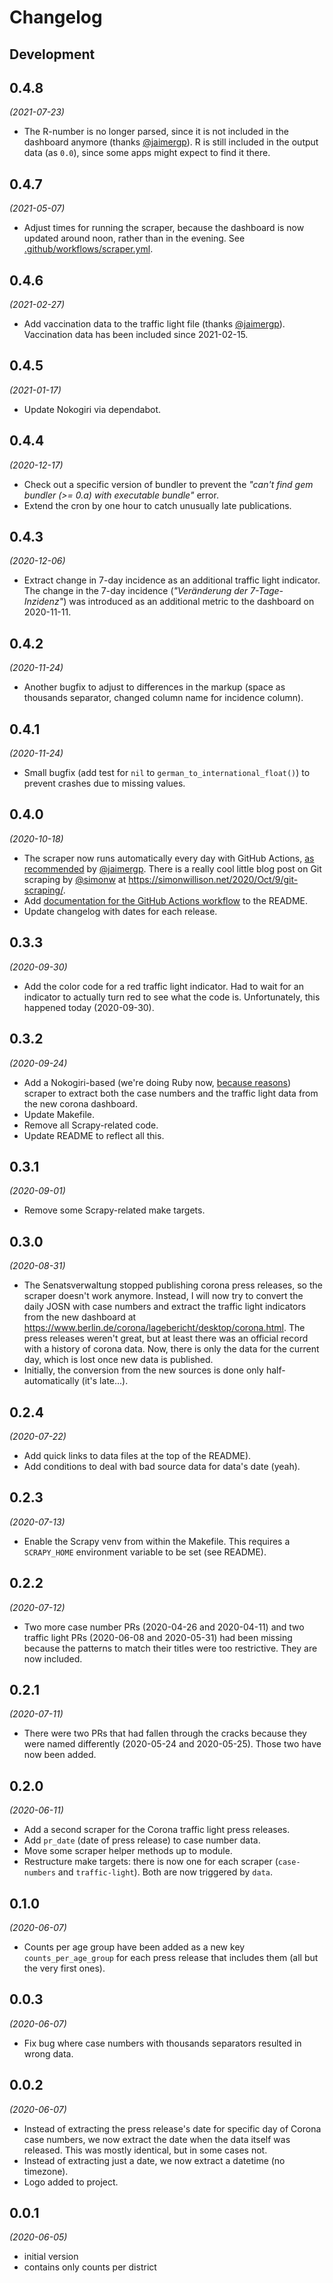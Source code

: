# Changelog

## Development

## 0.4.8

_(2021-07-23)_

- The R-number is no longer parsed, since it is not included in the dashboard anymore (thanks [@jaimergp](https://github.com/jaimergp)).
R is still included in the output data (as `0.0`), since some apps might expect to find it there.

## 0.4.7

_(2021-05-07)_

- Adjust times for running the scraper, because the dashboard is now updated around noon, rather than in the evening. See [.github/workflows/scraper.yml](.github/workflows/scraper.yml).

## 0.4.6

_(2021-02-27)_

- Add vaccination data to the traffic light file (thanks [@jaimergp](https://github.com/jaimergp)). Vaccination data has been included since 2021-02-15.

## 0.4.5

_(2021-01-17)_

- Update Nokogiri via dependabot.

## 0.4.4

_(2020-12-17)_

- Check out a specific version of bundler to prevent the _"can't find gem bundler (>= 0.a) with executable bundle"_ error.
- Extend the cron by one hour to catch unusually late publications.

## 0.4.3

_(2020-12-06)_

- Extract change in 7-day incidence as an additional traffic light indicator.
The change in the 7-day incidence (_"Veränderung der 
7-Tage-Inzidenz"_) was introduced as an additional metric to the dashboard on 2020-11-11.

## 0.4.2

_(2020-11-24)_

- Another bugfix to adjust to differences in the markup (space as thousands separator, changed column name for incidence column).

## 0.4.1

_(2020-11-24)_

- Small bugfix (add test for `nil`  to `german_to_international_float()`) to prevent crashes due to missing values.

## 0.4.0

_(2020-10-18)_

- The scraper now runs automatically every day with GitHub Actions, [as recommended](https://github.com/knudmoeller/berlin_corona_cases/issues/1#issuecomment-698192160) by [@jaimergp](https://github.com/jaimergp).
There is a really cool little blog post on Git scraping by [@simonw](https://github.com/simonw) at https://simonwillison.net/2020/Oct/9/git-scraping/.
- Add [documentation for the GitHub Actions workflow](https://github.com/knudmoeller/berlin_corona_cases#running-automatically-with-github-actions) to the README.
- Update changelog with dates for each release.

## 0.3.3

_(2020-09-30)_

- Add the color code for a red traffic light indicator. Had to wait for an indicator to actually turn red to see what the code is. Unfortunately, this happened today (2020-09-30).

## 0.3.2

_(2020-09-24)_

- Add a Nokogiri-based (we're doing Ruby now, [because reasons](https://github.com/knudmoeller/berlin_corona_cases#what-happened-to-the-old-scraper)) scraper to extract both the case numbers and the traffic light data from the new corona dashboard.
- Update Makefile.
- Remove all Scrapy-related code.
- Update README to reflect all this.

## 0.3.1

_(2020-09-01)_

- Remove some Scrapy-related make targets.

## 0.3.0

_(2020-08-31)_

- The Senatsverwaltung stopped publishing corona press releases, so the scraper doesn't work anymore. Instead, I will now try to convert the daily JOSN with case numbers and extract the traffic light indicators from the new dashboard at https://www.berlin.de/corona/lagebericht/desktop/corona.html. The press releases weren't great, but at least there was an official record with a history of corona data. Now, there is only the data for the current day, which is lost once new data is published.
- Initially, the conversion from the new sources is done only half-automatically (it's late...).

## 0.2.4

_(2020-07-22)_

- Add quick links to data files at the top of the README).
- Add conditions to deal with bad source data for data's date (yeah).

## 0.2.3

_(2020-07-13)_

- Enable the Scrapy venv from within the Makefile. This requires a `SCRAPY_HOME` environment variable to be set (see README).

## 0.2.2

_(2020-07-12)_

- Two more case number PRs (2020-04-26 and 2020-04-11) and two traffic light PRs (2020-06-08 and 2020-05-31) had been missing because the patterns to match their titles were too restrictive. They are now included.

## 0.2.1

_(2020-07-11)_

- There were two PRs that had fallen through the cracks because they were named differently (2020-05-24 and 2020-05-25). Those two have now been added.

## 0.2.0

_(2020-06-11)_

- Add a second scraper for the Corona traffic light press releases.
- Add `pr_date` (date of press release) to case number data.
- Move some scraper helper methods up to module.
- Restructure make targets: there is now one for each scraper (`case-numbers` and `traffic-light`). Both are now triggered by `data`.

## 0.1.0

_(2020-06-07)_

- Counts per age group have been added as a new key `counts_per_age_group` for each press release that includes them (all but the very first ones).

## 0.0.3

_(2020-06-07)_

- Fix bug where case numbers with thousands separators resulted in wrong data.

## 0.0.2

_(2020-06-07)_

- Instead of extracting the press release's date for specific day of Corona case numbers, we now extract the date when the data itself was released. This was mostly identical, but in some cases not.
- Instead of extracting just a date, we now extract a datetime (no timezone).
- Logo added to project.

## 0.0.1

_(2020-06-05)_

- initial version
- contains only counts per district
